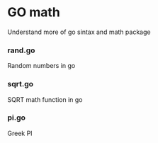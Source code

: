 # GO math

Understand more of go sintax and math package

### rand.go

Random numbers in go

### sqrt.go

SQRT math function in go

### pi.go 

Greek PI
